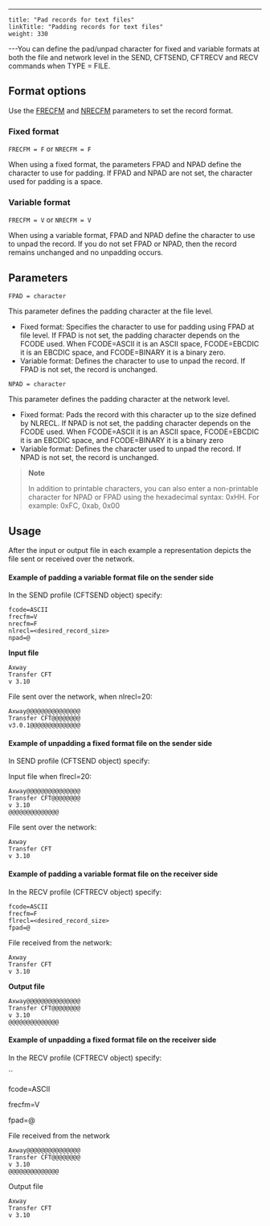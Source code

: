 ---
    title: "Pad records for text files"
    linkTitle: "Padding records for text files"
    weight: 330
---You can define the pad/unpad character for fixed and variable formats at both the file and network level in the SEND, CFTSEND, CFTRECV and RECV commands when TYPE = FILE.

<span id="Format"></span>

## Format options

Use the [FRECFM](../../../c_intro_userinterfaces/command_summary/parameter_intro/frecfm) and [NRECFM](../../../c_intro_userinterfaces/command_summary/parameter_intro/nrecfm) parameters to set the record format.

### Fixed format

`FRECFM = F` or `NRECFM = F`

When using a fixed format, the parameters FPAD and NPAD define the character to use for padding. If FPAD and NPAD are not set, the character used for padding is a space.

### Variable format

`FRECFM = V` or `NRECFM = V`

When using a variable format, FPAD and NPAD define the character to use to unpad the record. If you do not set FPAD or NPAD, then the record remains unchanged and no unpadding occurs.

<span id="Paramete"></span>

## Parameters

`FPAD = character`

This parameter defines the padding character at the file level.

- Fixed format: Specifies the character to use for padding using FPAD at file level. If FPAD is not set, the padding character depends on the FCODE used. When FCODE=ASCII it is an ASCII space, FCODE=EBCDIC it is an EBCDIC space, and FCODE=BINARY it is a binary zero.
- Variable format: Defines the character to use to unpad the record. If FPAD is not set, the record is unchanged.

`NPAD = character`

This parameter defines the padding character at the network level.

- Fixed format: Pads the record with this character up to the size defined by NLRECL. If NPAD is not set, the padding character depends on the FCODE used. When FCODE=ASCII it is an ASCII space, FCODE=EBCDIC it is an EBCDIC space, and FCODE=BINARY it is a binary zero
- Variable format: Defines the character used to unpad the record. If NPAD is not set, the record is unchanged.

> **Note**
>
> In addition to printable characters, you can also enter a non-printable character for NPAD or FPAD using the hexadecimal syntax: 0xHH. For example: 0xFC, 0xab, 0x00

## Usage

After the input or output file in each example a representation depicts the file sent or received over the network.

#### Example of padding a variable format file on the sender side

In the SEND profile (CFTSEND object) specify:

```
fcode=ASCII
frecfm=V
nrecfm=F
nlrecl=<desired_record_size>
npad=@
```

**Input file**

```
Axway
Transfer CFT
v 3.10
```

File sent over the network, when nlrecl=20:

```
Axway@@@@@@@@@@@@@@@
Transfer CFT@@@@@@@@
v3.0.1@@@@@@@@@@@@@@
```

#### Example of unpadding a fixed format file on the sender side

In SEND profile (CFTSEND object) specify:

Input file when flrecl=20:

```
Axway@@@@@@@@@@@@@@@
Transfer CFT@@@@@@@@
v 3.10
@@@@@@@@@@@@@@
```

File sent over the network:

```
Axway
Transfer CFT
v 3.10
```

#### Example of padding a variable format file on the receiver side

In the RECV profile (CFTRECV object) specify:

```
fcode=ASCII
frecfm=F
flrecl=<desired_record_size>
fpad=@
```

File received from the network:

```
Axway
Transfer CFT
v 3.10
```

**Output file**

```
Axway@@@@@@@@@@@@@@@
Transfer CFT@@@@@@@@
v 3.10
@@@@@@@@@@@@@@
```

#### Example of unpadding a fixed format file on the receiver side

In the RECV profile (CFTRECV object) specify:

``

fcode=ASCII

frecfm=V

fpad=@

File received from the network

```
Axway@@@@@@@@@@@@@@@
Transfer CFT@@@@@@@@
v 3.10
@@@@@@@@@@@@@@
```

Output file

```
Axway
Transfer CFT
v 3.10
```
